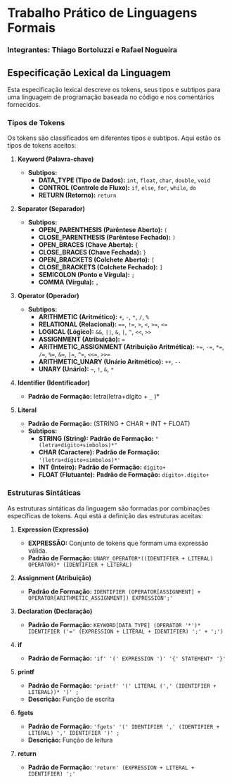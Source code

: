 # Trabalho Prático de Linguagens Formais

### Integrantes: **Thiago Bortoluzzi e Rafael Nogueira**

## Especificação Lexical da Linguagem

Esta especificação lexical descreve os tokens, seus tipos e subtipos para uma linguagem de programação baseada no código e nos comentários fornecidos.

### Tipos de Tokens

Os tokens são classificados em diferentes tipos e subtipos. Aqui estão os tipos de tokens aceitos:

1. **Keyword (Palavra-chave)**
   - **Subtipos:**
     - **DATA_TYPE (Tipo de Dados):** `int`, `float`, `char`, `double`, `void`
     - **CONTROL (Controle de Fluxo):** `if`, `else`, `for`, `while`, `do`
     - **RETURN (Retorno):** `return`

2. **Separator (Separador)**
   - **Subtipos:**
     - **OPEN_PARENTHESIS (Parêntese Aberto):** `(`
     - **CLOSE_PARENTHESIS (Parêntese Fechado):** `)`
     - **OPEN_BRACES (Chave Aberta):** `{`
     - **CLOSE_BRACES (Chave Fechada):** `}`
     - **OPEN_BRACKETS (Colchete Aberto):** `[`
     - **CLOSE_BRACKETS (Colchete Fechado):** `]`
     - **SEMICOLON (Ponto e Vírgula):** `;`
     - **COMMA (Vírgula):** `,`

3. **Operator (Operador)**
   - **Subtipos:**
     - **ARITHMETIC (Aritmético):** `+`, `-`, `*`, `/`, `%`
     - **RELATIONAL (Relacional):** `==`, `!=`, `>`, `<`, `>=`, `<=`
     - **LOGICAL (Lógico):** `&&`, `||`, `&`, `|`, `^`, `<<`, `>>`
     - **ASSIGNMENT (Atribuição):** `=`
     - **ARITHMETIC_ASSIGNMENT (Atribuição Aritmética):** `+=`, `-=`, `*=`, `/=`, `%=`, `&=`, `|=`, `^=`, `<<=`, `>>=`
     - **ARITHMETIC_UNARY (Unário Aritmético):** `++`, `--`
     - **UNARY (Unário):** `~`, `!`, `&`, `*`

4. **Identifier (Identificador)**
   - **Padrão de Formação:** letra(letra+dígito + `_` )*

5. **Literal**
   - **Padrão de Formação:** (STRING + CHAR + INT + FLOAT)
   - **Subtipos:**
     - **STRING (String):** **Padrão de Formação:** `"(letra+dígito+simbolos)*"`
     - **CHAR (Caractere):** **Padrão de Formação:** `'(letra+dígito+simbolos)*'`
     - **INT (Inteiro):** **Padrão de Formação:** `dígito+`
     - **FLOAT (Flutuante):** **Padrão de Formação:** `dígito+.dígito+`

### Estruturas Sintáticas

As estruturas sintáticas da linguagem são formadas por combinações específicas de tokens. Aqui está a definição das estruturas aceitas:

1. **Expression (Expressão)**
   - **EXPRESSÃO:** Conjunto de tokens que formam uma expressão válida.
   - **Padrão de Formação:** `UNARY_OPERATOR*((IDENTIFIER + LITERAL) OPERATOR)* (IDENTIFIER + LITERAL)`

2. **Assignment (Atribuição)**
   - **Padrão de Formação:** `IDENTIFIER (OPERATOR[ASSIGNMENT] + OPERATOR[ARITHMETIC_ASSIGNMENT]) EXPRESSION';'`

3. **Declaration (Declaração)**
   - **Padrão de Formação:** `KEYWORD[DATA_TYPE] (OPERATOR '*')* IDENTIFIER ('=' (EXPRESSION + LITERAL + IDENTIFIER) ';' + ';')`

4. **if**
   - **Padrão de Formação:** `'if' '(' EXPRESSION ')' '{' STATEMENT* '}'`

5. **printf**
   - **Padrão de Formação:** `'printf' '(' LITERAL (',' (IDENTIFIER + LITERAL))* ')' ;`
   - **Descrição:** Função de escrita

6. **fgets**
   - **Padrão de Formação:** `'fgets' '(' IDENTIFIER ',' (IDENTIFIER + LITERAL) ',' IDENTIFIER ')' ;`
   - **Descrição:** Função de leitura

7. **return**
   - **Padrão de Formação:** `'return' (EXPRESSION + LITERAL + IDENTIFIER) ';'`
